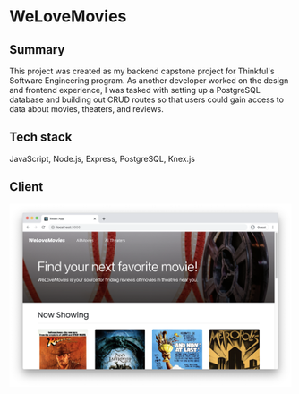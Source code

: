 # WeLoveMovies

## Summary

This project was created as my backend capstone project for Thinkful's Software Engineering program. As another developer worked on the design and frontend experience, I was tasked with setting up a PostgreSQL database and building out CRUD routes so that users could gain access to data about movies, theaters, and reviews.

## Tech stack

JavaScript, Node.js, Express, PostgreSQL, Knex.js

## Client

![Homepage](./screenshots/WeLoveMovies.png)
